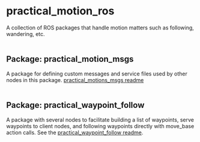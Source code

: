 # practical_motion_ros
A collection of ROS packages that handle motion matters such as following, wandering, etc.
<br><br>

## Package: practical_motion_msgs
A package for defining custom messages and service files used by other nodes in this package. [practical_motions_msgs readme](practical_motion_msgs/readme.md)
<br><br>

## Package: practical_waypoint_follow
A package with several nodes to facilitate building a list of waypoints, serve waypoints to client nodes, and following waypoints directly with move_base action calls. See the [practical_waypoint_follow readme](practical_waypoint_follow/readme.md).
<br><br>

